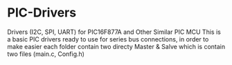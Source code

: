 # PIC-Drivers
Drivers (I2C, SPI, UART) for PIC16F877A and Other Similar PIC MCU
This is a basic PIC drivers ready to use for series bus connections, in order to make easier each folder contain two directy Master & Salve
which is contain two files (main.c, Config.h)

